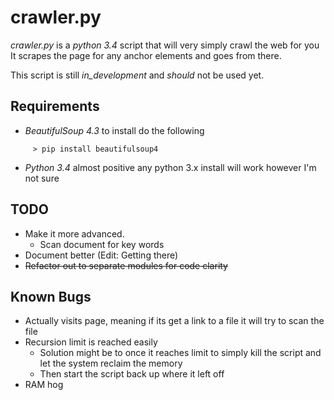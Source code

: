 crawler.py  
==========  

*crawler.py* is a *python 3.4* script  that will very simply crawl the web for you 
It scrapes the page for any anchor elements and goes from there.

This script is still *_in_development_* and *_should_* not be used yet.

## Requirements
* *BeautifulSoup 4.3* to install do the following  
````
     > pip install beautifulsoup4
````

* *Python 3.4* almost positive any python 3.x install will work however I'm not sure

## TODO
* Make it more advanced.
    * Scan document for key words
* Document better (Edit: Getting there)
* ~~Refactor out to separate modules for code clarity~~

## Known Bugs
* Actually visits page, meaning if its get a link to a file it will try to scan the file
* Recursion limit is reached easily
     * Solution might be to once it reaches limit to simply kill the script and let the system reclaim the memory
	 * Then start the script back up where it left off
* RAM hog
